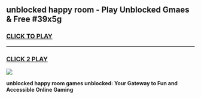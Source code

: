 
## unblocked happy room - Play Unblocked Gmaes & Free #39x5g
<h3>
<a href="https://news.freeplayer.one?title=unblocked_happy_room&ref=24F">CLICK TO PLAY</a></h3>
<hr>

<h3>
<a href="https://news.freeplayer.one?title=unblocked_happy_room&ref=24F">CLICK 2 PLAY</a>
  
</h3>

<a href="https://news.freeplayer.one?title=unblocked_happy_room&ref=24F/"><img src="https://clearcache.store/games.png"></a>


**unblocked happy room games unblocked: Your Gateway to Fun and Accessible Online Gaming**
